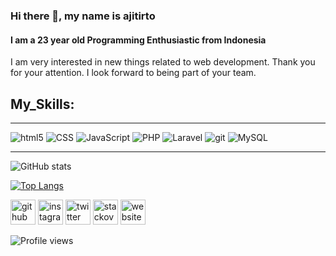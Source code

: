 ### Hi there 👋, my name is **ajitirto**
####  I am a 23 year old  Programming Enthusiastic from Indonesia

I am very interested in new things related to web development.
Thank you for your attention.
I look forward to being part of your team.

## My_Skills: 

---

<img alt="html5" src="https://img.shields.io/badge/-HTML5-E34F26?style=flat-square&logo=html5&logoColor=white" /> 
<img alt="CSS" src="https://img.shields.io/badge/-CSS-1572B6?style=flat-square&logo=css3&logoColor=white" /> <img alt="JavaScript" src="https://img.shields.io/badge/-JavaScript-F5D032?style=flat-square&logo=javascript&logoColor=white" /> 
<img alt="PHP" src="https://img.shields.io/badge/-PHP-7377AD?style=flat-square&logo=php&logoColor=white" /> <img alt="Laravel" src="https://img.shields.io/badge/-Laravel-F35045?style=flat-square&logo=laravel&logoColor=white" /> 
 <img alt="git" src="https://img.shields.io/badge/-Git-F05032?style=flat-square&logo=git&logoColor=white" />  <img alt="MySQL" src="https://img.shields.io/badge/-MySQL-005E86?style=flat-square&logo=mysql&logoColor=white" /> 


---

![GitHub stats](https://github-readme-stats.vercel.app/api?username=ajitirto&show_icons=true)  

[![Top Langs](https://github-readme-stats.vercel.app/api/top-langs/?username=ajitirto)](https://github.com/anuraghazra/github-readme-stats)
  
[<img src='https://cdn.jsdelivr.net/npm/simple-icons@3.0.1/icons/github.svg' alt='github' height='40'>](https://github.com/ajitirto)  [<img src='https://cdn.jsdelivr.net/npm/simple-icons@3.0.1/icons/instagram.svg' alt='instagram' height='40'>](https://www.instagram.com/aji_tirto_prayogo/)  [<img src='https://cdn.jsdelivr.net/npm/simple-icons@3.0.1/icons/twitter.svg' alt='twitter' height='40'>](https://twitter.com/prayogo_tirto)  [<img src='https://cdn.jsdelivr.net/npm/simple-icons@3.0.1/icons/stackoverflow.svg' alt='stackoverflow' height='40'>](https://stackoverflow.com/users/7392280)  [<img src='https://cdn.jsdelivr.net/npm/simple-icons@3.0.1/icons/icloud.svg' alt='website' height='40'>](https://ajiwoke.wordpress.com/)  

![Profile views](https://gpvc.arturio.dev/ajitirto)  



